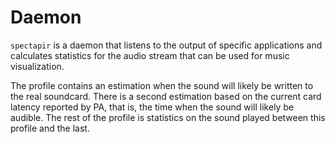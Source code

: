 # Daemon
`spectapir` is a daemon that listens to the output of specific applications
and calculates statistics for the audio stream that can be used for
music visualization.

The profile
contains an estimation when the sound will likely be written to the real
soundcard. There is a second estimation based on the current card latency
reported by PA, that is, the time when the sound will likely be audible.
The rest of the profile is statistics on the sound played between this
profile and the last.